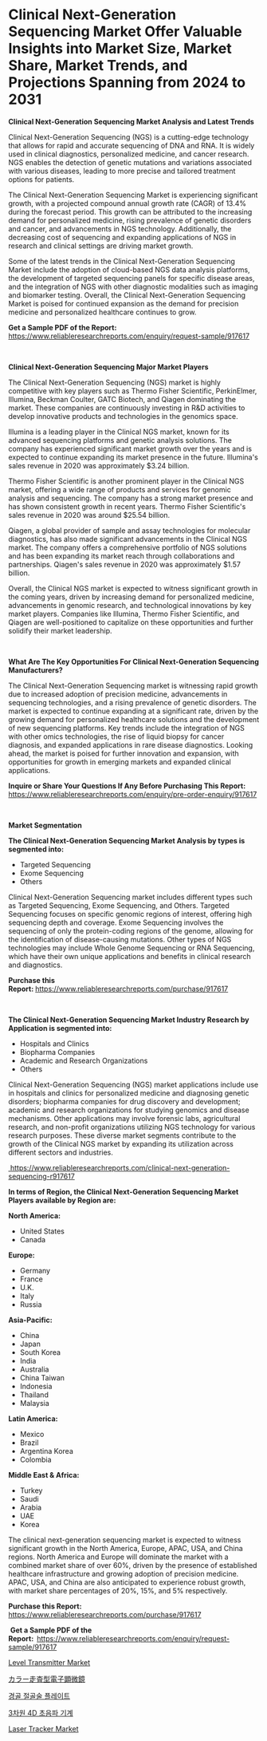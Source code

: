 <p><h1>Clinical Next-Generation Sequencing Market Offer Valuable Insights into Market Size, Market Share, Market Trends, and Projections Spanning from 2024 to 2031</h1></p><p><strong>Clinical Next-Generation Sequencing Market Analysis and Latest Trends</strong></p>
<p><p>Clinical Next-Generation Sequencing (NGS) is a cutting-edge technology that allows for rapid and accurate sequencing of DNA and RNA. It is widely used in clinical diagnostics, personalized medicine, and cancer research. NGS enables the detection of genetic mutations and variations associated with various diseases, leading to more precise and tailored treatment options for patients.</p><p>The Clinical Next-Generation Sequencing Market is experiencing significant growth, with a projected compound annual growth rate (CAGR) of 13.4% during the forecast period. This growth can be attributed to the increasing demand for personalized medicine, rising prevalence of genetic disorders and cancer, and advancements in NGS technology. Additionally, the decreasing cost of sequencing and expanding applications of NGS in research and clinical settings are driving market growth.</p><p>Some of the latest trends in the Clinical Next-Generation Sequencing Market include the adoption of cloud-based NGS data analysis platforms, the development of targeted sequencing panels for specific disease areas, and the integration of NGS with other diagnostic modalities such as imaging and biomarker testing. Overall, the Clinical Next-Generation Sequencing Market is poised for continued expansion as the demand for precision medicine and personalized healthcare continues to grow.</p></p>
<p><strong>Get a Sample PDF of the Report:&nbsp;</strong> <a href="https://www.reliableresearchreports.com/enquiry/request-sample/917617">https://www.reliableresearchreports.com/enquiry/request-sample/917617</a></p>
<p>&nbsp;</p>
<p><strong>Clinical Next-Generation Sequencing Major Market Players</strong></p>
<p><p>The Clinical Next-Generation Sequencing (NGS) market is highly competitive with key players such as Thermo Fisher Scientific, PerkinElmer, Illumina, Beckman Coulter, GATC Biotech, and Qiagen dominating the market. These companies are continuously investing in R&D activities to develop innovative products and technologies in the genomics space.</p><p>Illumina is a leading player in the Clinical NGS market, known for its advanced sequencing platforms and genetic analysis solutions. The company has experienced significant market growth over the years and is expected to continue expanding its market presence in the future. Illumina's sales revenue in 2020 was approximately $3.24 billion.</p><p>Thermo Fisher Scientific is another prominent player in the Clinical NGS market, offering a wide range of products and services for genomic analysis and sequencing. The company has a strong market presence and has shown consistent growth in recent years. Thermo Fisher Scientific's sales revenue in 2020 was around $25.54 billion.</p><p>Qiagen, a global provider of sample and assay technologies for molecular diagnostics, has also made significant advancements in the Clinical NGS market. The company offers a comprehensive portfolio of NGS solutions and has been expanding its market reach through collaborations and partnerships. Qiagen's sales revenue in 2020 was approximately $1.57 billion.</p><p>Overall, the Clinical NGS market is expected to witness significant growth in the coming years, driven by increasing demand for personalized medicine, advancements in genomic research, and technological innovations by key market players. Companies like Illumina, Thermo Fisher Scientific, and Qiagen are well-positioned to capitalize on these opportunities and further solidify their market leadership.</p></p>
<p>&nbsp;</p>
<p><strong>What Are The Key Opportunities For Clinical Next-Generation Sequencing Manufacturers?</strong></p>
<p><p>The Clinical Next-Generation Sequencing market is witnessing rapid growth due to increased adoption of precision medicine, advancements in sequencing technologies, and a rising prevalence of genetic disorders. The market is expected to continue expanding at a significant rate, driven by the growing demand for personalized healthcare solutions and the development of new sequencing platforms. Key trends include the integration of NGS with other omics technologies, the rise of liquid biopsy for cancer diagnosis, and expanded applications in rare disease diagnostics. Looking ahead, the market is poised for further innovation and expansion, with opportunities for growth in emerging markets and expanded clinical applications.</p></p>
<p><strong>Inquire or Share Your Questions If Any Before Purchasing This Report:</strong> <a href="https://www.reliableresearchreports.com/enquiry/pre-order-enquiry/917617">https://www.reliableresearchreports.com/enquiry/pre-order-enquiry/917617</a></p>
<p>&nbsp;</p>
<p><strong>Market Segmentation</strong></p>
<p><strong>The Clinical Next-Generation Sequencing Market Analysis by types is segmented into:</strong></p>
<p><ul><li>Targeted Sequencing</li><li>Exome Sequencing</li><li>Others</li></ul></p>
<p><p>Clinical Next-Generation Sequencing market includes different types such as Targeted Sequencing, Exome Sequencing, and Others. Targeted Sequencing focuses on specific genomic regions of interest, offering high sequencing depth and coverage. Exome Sequencing involves the sequencing of only the protein-coding regions of the genome, allowing for the identification of disease-causing mutations. Other types of NGS technologies may include Whole Genome Sequencing or RNA Sequencing, which have their own unique applications and benefits in clinical research and diagnostics.</p></p>
<p><strong>Purchase this Report:&nbsp;</strong><a href="https://www.reliableresearchreports.com/purchase/917617">https://www.reliableresearchreports.com/purchase/917617</a></p>
<p>&nbsp;</p>
<p><strong>The Clinical Next-Generation Sequencing Market Industry Research by Application is segmented into:</strong></p>
<p><ul><li>Hospitals and Clinics</li><li>Biopharma Companies</li><li>Academic and Research Organizations</li><li>Others</li></ul></p>
<p><p>Clinical Next-Generation Sequencing (NGS) market applications include use in hospitals and clinics for personalized medicine and diagnosing genetic disorders; biopharma companies for drug discovery and development; academic and research organizations for studying genomics and disease mechanisms. Other applications may involve forensic labs, agricultural research, and non-profit organizations utilizing NGS technology for various research purposes. These diverse market segments contribute to the growth of the Clinical NGS market by expanding its utilization across different sectors and industries.</p></p>
<p><a href="https://www.reliableresearchreports.com/clinical-next-generation-sequencing-r917617">&nbsp;https://www.reliableresearchreports.com/clinical-next-generation-sequencing-r917617</a></p>
<p><strong>In terms of Region, the Clinical Next-Generation Sequencing Market Players available by Region are:</strong></p>
<p>
    <p> <strong> North America: </strong>
        <ul>
            <li>United States</li>
            <li>Canada</li>
        </ul>
        </p> 
    <p> <strong> Europe: </strong>
        <ul>
            <li>Germany</li>
            <li>France</li>
            <li>U.K.</li>
            <li>Italy</li>
            <li>Russia</li>
        </ul>
        </p> 
    <p> <strong> Asia-Pacific: </strong>
        <ul>
            <li>China</li>
            <li>Japan</li>
            <li>South Korea</li>
            <li>India</li>
            <li>Australia</li>
            <li>China Taiwan</li>
            <li>Indonesia</li>
            <li>Thailand</li>
            <li>Malaysia</li>
        </ul>
        </p> 
    <p> <strong> Latin America: </strong>
        <ul>
            <li>Mexico</li>
            <li>Brazil</li>
            <li>Argentina Korea</li>
            <li>Colombia</li>
        </ul>
        </p> 
    <p> <strong> Middle East & Africa: </strong>
        <ul>
            <li>Turkey</li>
            <li>Saudi</li>
            <li>Arabia</li>
            <li>UAE</li>
            <li>Korea</li>
        </ul>
    </p>
    </p>
<p><p>The clinical next-generation sequencing market is expected to witness significant growth in the North America, Europe, APAC, USA, and China regions. North America and Europe will dominate the market with a combined market share of over 60%, driven by the presence of established healthcare infrastructure and growing adoption of precision medicine. APAC, USA, and China are also anticipated to experience robust growth, with market share percentages of 20%, 15%, and 5% respectively.</p></p>
<p><strong>Purchase this Report: </strong><a href="https://www.reliableresearchreports.com/purchase/917617">https://www.reliableresearchreports.com/purchase/917617</a></p>
<p>&nbsp;<strong>Get a Sample PDF of the Report:&nbsp;&nbsp;</strong><a href="https://www.reliableresearchreports.com/enquiry/request-sample/917617">https://www.reliableresearchreports.com/enquiry/request-sample/917617</a></p>
<p><strong></strong></p>
<p><p><a href="https://github.com/kathiaseamanalvaradovlprc2h/Market-Research-Report-List-3/blob/main/level-transmitter-market.md">Level Transmitter Market</a></p><p><a href="https://github.com/qwpelcjko9242629/Market-Research-Report-List-2/blob/main/5861585166305.md">カラー走査型電子顕微鏡</a></p><p><a href="https://github.com/crfsywufhm81415/Market-Research-Report-List-2/blob/main/1727339179491.md">경골 절골술 플레이트</a></p><p><a href="https://github.com/vs10l4sfg5c/Market-Research-Report-List-2/blob/main/2773165179492.md">3차원 4D 초음파 기계</a></p><p><a href="https://github.com/wusalecollins540tpqoz/Market-Research-Report-List-3/blob/main/laser-tracker-market.md">Laser Tracker Market</a></p></p>